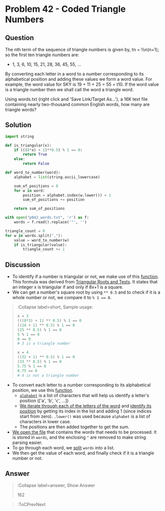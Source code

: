 # Problem 42  - Coded Triangle Numbers

## Question
The nth term of the sequence of triangle numbers is given by, tn = ½n(n+1); so the first ten triangle numbers are:

* 1, 3, 6, 10, 15, 21, 28, 36, 45, 55, ...

By converting each letter in a word to a number corresponding to its alphabetical position and adding these values we 
form a word value. For example, the word value for SKY is 19 + 11 + 25 = 55 = t10. If the word value is a triangle 
number then we shall call the word a triangle word.

Using words.txt (right click and 'Save Link/Target As...'), a 16K text file containing nearly two-thousand common 
English words, how many are triangle words?

## Solution
```python | euler_042.py
import string

def is_triangular(x):
    if (((8*x) + 1)**0.5) % 1 == 0:
        return True
    else:
        return False

def word_to_number(word):
    alphabet = list(string.ascii_lowercase)

    sum_of_positions = 0
    for w in word:
        position = alphabet.index(w.lower()) + 1
        sum_of_positions += position

    return sum_of_positions

with open("p042_words.txt", 'r') as f:
    words = f.read().replace('"', '')

triangle_count = 0
for w in words.split(","):
    value = word_to_number(w)
    if is_triangular(value):
        triangle_count += 1
```

## Discussion
* To identify if a number is triangular or not, we make use of this [function](#code1-l3). This formula was derived from 
[Triangular Roots and Tests](https://en.wikipedia.org/wiki/Triangular_number#Triangular_roots_and_tests_for_triangular_numbers). 
It states that an integer x is triangular if and only if 8x+1 is a square.
* We can get a number's square root by using `** 0.5` and to check if it is a whole number or not, we compare it to 
`% 1 == 0`.
> :Collapse label=short, Sample usage:
>
> ```python
> x = 3
> (((8*3) + 1) ** 0.5) % 1 == 0
> ((24 + 1) ** 0.5) % 1 == 0
> (25 ** 0.5) % 1 == 0
> 5 % 1 == 0
> 0 == 0
> # 3 is a triangle number
> 
> x = 4
> ((32 + 1) ** 0.5) % 1 == 0
> (33 ** 0.5) % 1 == 0
> 5.75 % 1 == 0
> 0.75 == 0
> # 4 is not a triangle number
> ```
* To convert each letter to a number corresponding to its alphabetical position, we use this [function](#code1-l9).
  * [`alphabet`](#code1-l10) is a list of characters that will help us identify a letter's position (['a', 'b', 'c', ...])
  * [We iterate through each of the letters of the word](#code1-l13) and [identify its position](#code1-l14) by getting 
  its index in the list and adding 1 (since indices start from zero). `.lower()` was used because `alphabet` is a list 
  of characters in lower case.
  * The positions are then added together to get the sum.
* [We open the file](#code1-l19) that contains the words that needs to be processed. It is stored in `words`, and the 
enclosing `"` are removed to make string parsing easier.
* To go through each word, we [split](#code1-l23) `words` into a list.
* We then get the value of each word, and finally check if it is a triangle number or not.


## Answer
> :Collapse label=answer, Show Answer
>
> 162

> :ToCPrevNext
